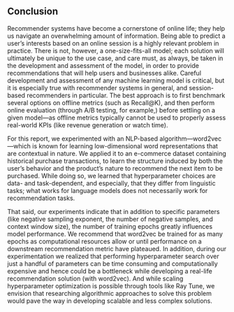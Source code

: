 ## Conclusion

Recommender systems have become a cornerstone of online life; they help us navigate an overwhelming amount of information. Being able to predict a user’s interests based on an online session is a highly relevant problem in practice. There is not, however, a one-size-fits-all model; each solution will ultimately be unique to the use case, and care must, as always, be taken in the development and assessment of the model, in order to provide recommendations that will help users and businesses alike. Careful development and assessment of any machine learning model is critical, but it is especially true with recommender systems in general, and session-based recommenders in particular. The best approach is to first benchmark several options on offline metrics (such as Recall@K), and then perform online evaluation (through A/B testing, for example,) before settling on a given model—as offline metrics typically cannot be used to properly assess real-world KPIs (like revenue generation or watch time). 

For this report, we experimented with an NLP-based algorithm—word2vec—which is known for learning low-dimensional word representations that are contextual in nature. We applied it to an e-commerce dataset containing historical purchase transactions, to learn the structure induced by both the user’s behavior and the product’s nature to recommend the next item to be purchased. While doing so, we learned that hyperparameter choices are data- and task-dependent, and especially, that they differ from linguistic tasks; what works for language models does not necessarily work for recommendation tasks.

That said, our experiments indicate that in addition to specific parameters (like negative sampling exponent, the number of negative samples, and context window size), the number of training epochs greatly influences model performance. We recommend that word2vec be trained for as many epochs as computational resources allow or until performance on a downstream recommendation metric have plateaued. In addition, during our experimentation we realized that performing hyperparameter search over just a handful of parameters can be time consuming and computationally expensive and hence could be a bottleneck while developing a real-life recommendation solution (with word2vec). And while scaling hyperparameter optimization is possible through tools like Ray Tune, we envision that researching algorithmic approaches to solve this problem would pave the way in developing scalable and less complex solutions.
 

